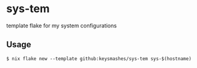 # sys-tem

template flake for my system configurations

## Usage

```console
$ nix flake new --template github:keysmashes/sys-tem sys-$(hostname)
```
